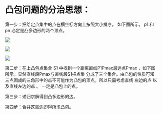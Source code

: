 
# 凸包问题的分治思想：

第一步：把给定点集中的点在横坐标方向上按照大小排序。
如下图所示， p1 和 pn 必定是凸多边形的两个顶点。

![](https://i.imgur.com/r1GbbDW.png)

![](https://i.imgur.com/FL75sny.png)


![](https://i.imgur.com/DKkiUON.png)


第二步：在上凸包点集合 S1  中找到一个距离直线P1Pmax最远点Pmax
 ，如下图所示。显然直线段Pmax与直线段S1把点集
分成了三个集合。由凸包的性质可知       三点围成的三角形中的点不可能作为凸包的顶点，所以只需考虑直线    左边的点 以及直线左边的点   。
一定是凸包上的点。

第三步：递归求解得到凸多边形的边。

第四步：合并这些边即得所求凸包。
